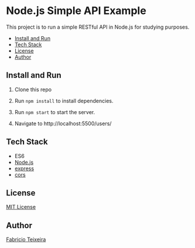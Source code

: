 # Node.js Simple API Example

This project is to run a simple RESTful API in Node.js for studying purposes.

- [Install and Run](#install-and-run)
- [Tech Stack](#tech-stack)
- [License](#license)
- [Author](#author)

## Install and Run

1. Clone this repo

2. Run `npm install` to install dependencies.

3. Run `npm start` to start the server.

4. Navigate to http://localhost:5500/users/

## Tech Stack

- ES6
- [Node.js](https://nodejs.org/en/)
- [express](http://expressjs.com/)
- [cors](https://github.com/expressjs/cors#readme)

## License

[MIT License](https://github.com/fabriciotex/simple-api-example/blob/main/LICENSE.md)

## Author

[Fabricio Teixeira](https://github.com/fabriciotex)
